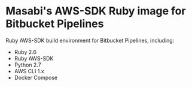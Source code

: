 Masabi's AWS-SDK Ruby image for Bitbucket Pipelines
==============================================

Ruby AWS-SDK build environment for Bitbucket Pipelines, including:

* Ruby 2.6
* Ruby AWS-SDK
* Python 2.7
* AWS CLI 1.x
* Docker Compose
